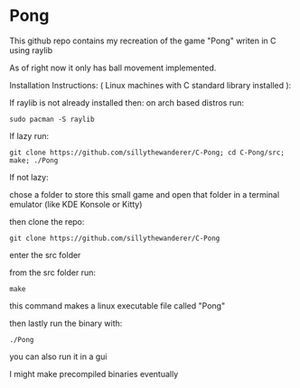 # Pong

This github repo contains my recreation of the game "Pong" writen in C using raylib

As of right now it only has ball movement implemented.

Installation Instructions:
( Linux machines with C standard library installed ):

If raylib is not already installed then:
on arch based distros run:

    sudo pacman -S raylib

If lazy run:

    git clone https://github.com/sillythewanderer/C-Pong; cd C-Pong/src; make; ./Pong

If not lazy:

chose a folder to store this small game and open that folder in a terminal emulator 
(like KDE Konsole or Kitty)

then clone the repo:

    git clone https://github.com/sillythewanderer/C-Pong

enter the src folder

from the src folder run:

    make

this command makes a linux executable file called "Pong"

then lastly run the binary with:

    ./Pong

you can also run it in a gui

I might make precompiled binaries eventually
